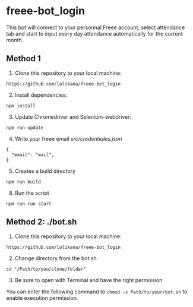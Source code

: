 # freee-bot_login

This bot will connect to your personnal Freee account, select attendance tab and start to input every day attendance automatically for the current month.


## Method 1

1. Clone this repository to your local machine:

`https://github.com/lolikana/freee-bot_login`

2. Install dependencies:

`npm install`

3. Update Chromedriver and Selenium-webdriver:

`npm run update`

4. Write your freee email <i>src/credentiales.json</i> 

```
{
  "email": "mail",
}

```

5. Creates a build directory  

`npm run build`

8. Run the script

`npm run run start`


## Method 2: ./bot.sh

1. Clone this repository to your local machine:

`https://github.com/lolikana/freee-bot_login`

2. Change directory from the bot.sh

`cd "/Path/to/you/clone/folder"`

3. Be sure to open with Terminal and have the right permission

You can enter the following command to `chmod -x Path/to/your/bot.sh` to enable execution permission.
